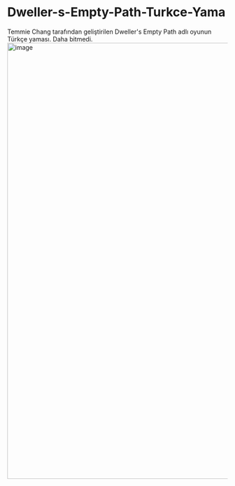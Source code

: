 # Dweller-s-Empty-Path-Turkce-Yama
Temmie Chang tarafından geliştirilen Dweller's Empty Path adlı oyunun Türkçe yaması.
Daha bitmedi.
<img width="1114" height="995" alt="image" src="https://github.com/user-attachments/assets/62de7001-7606-4df7-b7db-c7372cd94ccb" />
